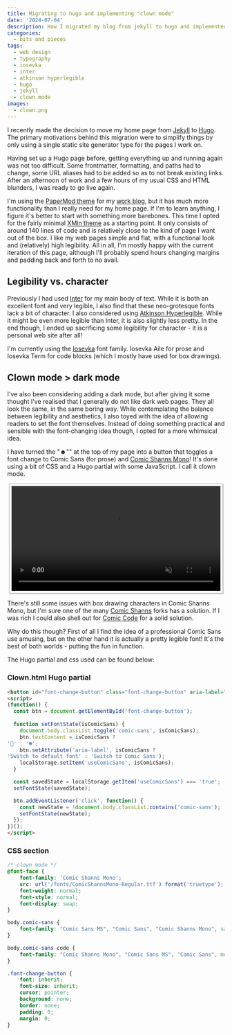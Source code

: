 ```yaml
---
title: Migrating to hugo and implementing "clown mode"
date: '2024-07-04'
description: How I migrated my blog from jekyll to hugo and implemented "clown mode" to view the page with an alternate font.
categories: 
  - bits and pieces
tags:
  - web design
  - typography
  - iosevka
  - inter
  - atkinson hyperlegible
  - hugo
  - jekyll
  - clown mode
images:
  - clown.png
---
```


I recently made the decision to move my home page from [Jekyll](https://jekyllrb.com/ "Home page of Jekyll") to [Hugo](https://gohugo.io/ "Home page of Hugo").
The primary motivations behind this migration were to simplify things by only using a single static site generator type for the pages I work on.


Having set up a Hugo page before, getting everything up and running again was not too difficult.
Some frontmatter, formatting, and paths had to change, some URL aliases had to be added so as to not break existing links.
After an afternoon of work and a few hours of my usual CSS and HTML blunders, I was ready to go live again.

I'm using the [PaperMod theme](https://github.com/adityatelange/hugo-PaperMod "Github repository for the PaperMod theme") for my [work blog](https://digitalpreservation-blog.nb.no/ "The blog of the Digital Preservation team at the National Library of Norway"), but it has much more functionality than I really need for my home page.
If I'm to learn anything, I figure it's better to start with something more barebones.
This time I opted for the fairly minimal [XMin theme](https://github.com/yihui/hugo-xmin "Github repository for the XMin theme") as a starting point.
It only consists of around 140 lines of code and is relatively close to the kind of page I want out of the box.
I like my web pages simple and flat, with a functional look and (relatively) high legibility.
All in all, I'm mostly happy with the current iteration of this page, although I'll probably spend hours changing margins and padding back and forth to no avail.

## Legibility vs. character
Previously I had used [Inter](https://rsms.me/inter/ "Home page of the Inter font") for my main body of text. 
While it is both an excellent font and very legible, I also find that these neo-grotesque fonts lack a bit of character. 
I also considered using [Atkinson Hyperlegible](https://brailleinstitute.org/freefont "Atkinson Hyperlegible at the braille institutes home page"). 
While it might be even more legible than Inter, it is also slightly less pretty.
In the end though, I ended up sacrificing some legibility for character - it is a personal web site after all!

I'm currently using the [Iosevka](https://typeof.net/Iosevka/ "Home page of the Iosevka font") font family.
Iosevka Aile for prose and Iosevka Term for code blocks (which I mostly have used for box drawings).


## Clown mode > dark mode
I've also been considering adding a dark mode, but after giving it some thought I've realised that I generally do not like dark web pages.
They all look the same, in the same boring way.
While contemplating the balance between legibility and aesthetics, I also toyed with the idea of allowing readers to set the font themselves. 
Instead of doing something practical and sensible with the font-changing idea though, I opted for a more whimsical idea.

I have turned the "☻"" at the top of my page into a button that toggles a font change to Comic Sans (for prose) and [Comic Shanns Mono](https://github.com/jesusmgg/comic-shanns-mono "github repository for the Comic Shanns Mono font")!
It's done using a bit of CSS and a Hugo partial with some JavaScript.
I call it clown mode.

<div style="border: 1px solid #aaa; box-shadow: 2px 2px #ddd; padding: 5px; margin: 4px;">
<video width="100%" autoplay muted loop playsinline;
   <source src="clowndemo.mp4" type="video/mp4">
   <p>Your browser does not support the video format/codec.</p>
</video>
</div>

There's still some issues with box drawing characters in Comic Shanns Mono, but I'm sure one of the many [Comic Shanns](https://github.com/shannpersand/comic-shanns "Github repository for the Comic Shanns font") forks has a solution.
If I was rich I could also shell out for [Comic Code](https://tosche.net/fonts/comic-code "Comic Code on the tosche.net") for a solid solution.

Why do this though?
First of all I find the idea of a professional Comic Sans use amusing, but on the other hand it is actually a pretty legible font!
It's the best of both worlds - putting the fun in function.

The Hugo partial and css used can be found below:

### Clown.html Hugo partial

```html
<button id="font-change-button" class="font-change-button" aria-label="Toggle font style">☻</button>
<script>
(function() {
  const btn = document.getElementById('font-change-button');
  
  function setFontState(isComicSans) {
    document.body.classList.toggle('comic-sans', isComicSans);
    btn.textContent = isComicSans ?
'🤡' : '☻';
    btn.setAttribute('aria-label', isComicSans ?
'Switch to default font' : 'Switch to Comic Sans');
    localStorage.setItem('useComicSans', isComicSans);
  }

  const savedState = localStorage.getItem('useComicSans') === 'true';
  setFontState(savedState);

  btn.addEventListener('click', function() {
    const newState = !document.body.classList.contains('comic-sans');
    setFontState(newState);
  });
})();
</script>
```

### CSS section
```css
/* clown mode */
@font-face {
    font-family: 'Comic Shanns Mono';
    src: url('/fonts/ComicShannsMono-Regular.ttf') format('truetype');
    font-weight: normal;
    font-style: normal;
    font-display: swap;
}

body.comic-sans { 
    font-family: "Comic Sans MS", "Comic Sans", "Comic Shanns Mono", sans-serif;
}

body.comic-sans code { 
    font-family: "Comic Shanns Mono", "Comic Sans MS", "Comic Sans", monospace; 
}

.font-change-button {
    font: inherit;
    font-size: inherit;
    cursor: pointer;
    background: none;
    border: none;
    padding: 0;
    margin: 0;
}
```

